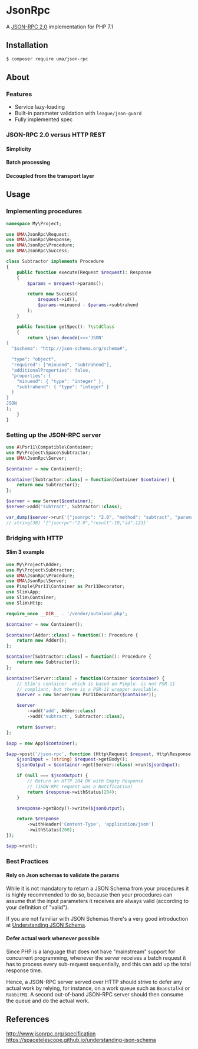 # JsonRpc

A [JSON-RPC 2.0] implementation for PHP 7.1

## Installation

```bash
$ composer require uma/json-rpc
```

## About

### Features

* Service lazy-loading
* Built-in parameter validation with `league/json-guard`
* Fully implemented spec

### JSON-RPC 2.0 versus HTTP REST

#### Simplicity

#### Batch processing

#### Decoupled from the transport layer

## Usage

### Implementing procedures

```php
namespace My\Project;

use UMA\JsonRpc\Request;
use UMA\JsonRpc\Response;
use UMA\JsonRpc\Procedure;
use UMA\JsonRpc\Success;

class Subtractor implements Procedure
{
    public function execute(Request $request): Response
    {
        $params = $request->params();

        return new Success(
            $request->id(),
            $params->minuend - $params->subtrahend
        );
    }

    public function getSpec(): ?\stdClass
    {
        return \json_decode(<<<'JSON'
{
  "$schema": "http://json-schema.org/schema#",

  "type": "object",
  "required": ["minuend", "subtrahend"],
  "additionalProperties": false,
  "properties": {
    "minuend": { "type": "integer" },
    "subtrahend": { "type": "integer" }
  }
}
JSON
);
    }
}
```

### Setting up the JSON-RPC server

```php
use A\Psr11\Compatible\Container;
use My\Project\Space\Subtractor;
use UMA\JsonRpc\Server;

$container = new Container();

$container[Subtractor::class] = function(Container $container) {
    return new Subtractor();
};

$server = new Server($container);
$server->add('subtract', Subtractor::class);

var_dump($server->run('{"jsonrpc": "2.0", "method": "subtract", "params": {"subtrahend": 23, "minuend": 42}, "id": 123}'));
// string(38) '{"jsonrpc":"2.0","result":19,"id":123}'
```

### Bridging with HTTP

#### Slim 3 example

```php
use My\Project\Adder;
use My\Project\Subtractor;
use UMA\JsonRpc\Procedure;
use UMA\JsonRpc\Server;
use Pimple\Psr11\Container as Psr11Decorator;
use Slim\App;
use Slim\Container;
use Slim\Http;

require_once __DIR__ . '/vendor/autoload.php';

$container = new Container();

$container[Adder::class] = function(): Procedure {
    return new Adder();
};

$container[Subtractor::class] = function(): Procedure {
    return new Subtractor();
};

$container[Server::class] = function(Container $container) {
    // Slim's container -which is based on Pimple- is not PSR-11
    // compliant, but there is a PSR-11 wrapper available. 
    $server = new Server(new Psr11Decorator($container));

    $server
        ->add('add', Adder::class)
        ->add('subtract', Subtractor::class);

    return $server;
};

$app = new App($container);

$app->post('/json-rpc', function (Http\Request $request, Http\Response $response) use ($container) {
    $jsonInput = (string) $request->getBody();
    $jsonOutput = $container->get(Server::class)->run($jsonInput);

    if (null === $jsonOutput) {
        // Return an HTTP 204 OK with Empty Response
        // (JSON-RPC request was a Notification)
        return $response->withStatus(204);
    }

    $response->getBody()->write($jsonOutput);

    return $response
        ->withHeader('Content-Type', 'application/json')
        ->withStatus(200);
});

$app->run();
```

### Best Practices

#### Rely on Json schemas to validate the params

While it is not mandatory to return a JSON Schema from your procedures it is
highly recommended to do so, because then your procedures can assume that the
input parameters it receives are always valid (according to your definition of "valid").

If you are not familiar with JSON Schemas there's a very good introduction at [Understanding JSON Schema].

#### Defer actual work whenever possible

Since PHP is a language that does not have "mainstream" support for concurrent programming,
whenever the server receives a batch request it has to process every sub-request sequentially,
and this can add up the total response time.

Hence, a JSON-RPC server served over HTTP should strive to defer any actual work by
relying, for instance, on a work queue such as `Beanstalkd` or `RabbitMQ`. A second out-of-band
JSON-RPC server should then consume the queue and do the actual work.

## References

http://www.jsonrpc.org/specification
https://spacetelescope.github.io/understanding-json-schema


[JSON-RPC 2.0]: http://www.jsonrpc.org/specification
[Understanding JSON Schema]: https://spacetelescope.github.io/understanding-json-schema
